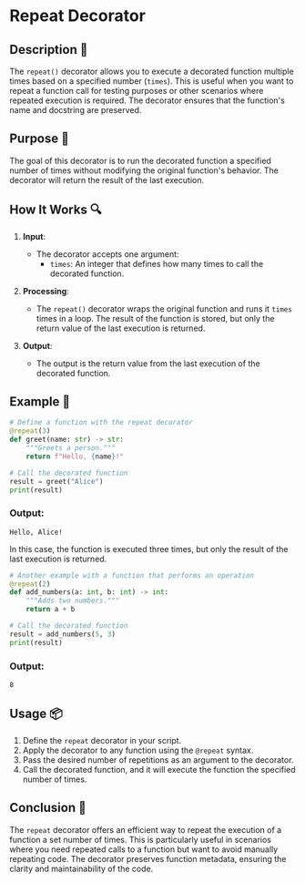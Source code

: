 # Repeat Decorator

## Description 📝

The `repeat()` decorator allows you to execute a decorated function multiple times based on a specified number (`times`).
This is useful when you want to repeat a function call for testing purposes or other scenarios where repeated execution is required.
The decorator ensures that the function's name and docstring are preserved.

## Purpose 🎯

The goal of this decorator is to run the decorated function a specified number of times without modifying the original function's behavior.
The decorator will return the result of the last execution.

## How It Works 🔍

1. **Input**:

    - The decorator accepts one argument:
        - `times`: An integer that defines how many times to call the decorated function.

2. **Processing**:

    - The `repeat()` decorator wraps the original function and runs it `times` times in a loop. The result of the function is stored, but only the return value of the last execution is returned.

3. **Output**:
    - The output is the return value from the last execution of the decorated function.

## Example 📜

```python
# Define a function with the repeat decorator
@repeat(3)
def greet(name: str) -> str:
    """Greets a person."""
    return f"Hello, {name}!"

# Call the decorated function
result = greet("Alice")
print(result)
```

### Output:

```text
Hello, Alice!
```

In this case, the function is executed three times, but only the result of the last execution is returned.

```python
# Another example with a function that performs an operation
@repeat(2)
def add_numbers(a: int, b: int) -> int:
    """Adds two numbers."""
    return a + b

# Call the decorated function
result = add_numbers(5, 3)
print(result)
```

### Output:

```text
8
```

## Usage 📦

1. Define the `repeat` decorator in your script.
2. Apply the decorator to any function using the `@repeat` syntax.
3. Pass the desired number of repetitions as an argument to the decorator.
4. Call the decorated function, and it will execute the function the specified number of times.

## Conclusion 🚀

The `repeat` decorator offers an efficient way to repeat the execution of a function a set number of times.
This is particularly useful in scenarios where you need repeated calls to a function but want to avoid manually repeating code.
The decorator preserves function metadata, ensuring the clarity and maintainability of the code.

